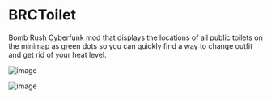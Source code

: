 # BRCToilet

Bomb Rush Cyberfunk mod that displays the locations of all public toilets on the minimap as green dots so you can quickly find a way to change outfit and get rid of your heat level.

![image](https://github.com/faejr/BRCToilet/assets/752642/eab7a398-5ea8-461d-a5b7-dc8dd2bfbfb0)

![image](https://github.com/faejr/BRCToilet/assets/752642/39ba9ce7-84f9-46b8-87e7-0ea0bc93052b)
